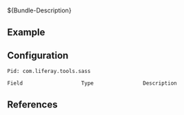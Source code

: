 # 

${Bundle-Description}

## Example

## Configuration

	Pid: com.liferay.tools.sass
	
	Field					Type				Description
		
	
## References

